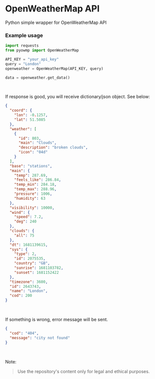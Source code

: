 # OpenWeatherMap API
Python simple wrapper for OpenWeatherMap API
<br> 

### Example usage
```py
import requests
from pyowmp import OpenWeatherMap

API_KEY = "your_api_key"
query = "London"
openweather = OpenWeatherMap(API_KEY, query)

data = openweather.get_data()
```
<br> 

If response is good, you will receive dictionary/json
object. See below:
```json
{
  "coord": {
    "lon": -0.1257,
    "lat": 51.5085
  },
  "weather": [
    {
      "id": 803,
      "main": "Clouds",
      "description": "broken clouds",
      "icon": "04d"
    }
  ],
  "base": "stations",
  "main": {
    "temp": 287.69,
    "feels_like": 286.84,
    "temp_min": 284.18,
    "temp_max": 288.96,
    "pressure": 1006,
    "humidity": 63
  },
  "visibility": 10000,
  "wind": {
    "speed": 7.2,
    "deg": 240
  },
  "clouds": {
    "all": 75
  },
  "dt": 1681139615,
  "sys": {
    "type": 2,
    "id": 2075535,
    "country": "GB",
    "sunrise": 1681103782,
    "sunset": 1681152422
  },
  "timezone": 3600,
  "id": 2643743,
  "name": "London",
  "cod": 200
}
```
<br>

If something is wrong, error
message will be sent.
```json
{
  "cod": "404",
  "message": "city not found"
}
```
<br>

Note:
> Use the repository's content only for
legal and ethical purposes.
